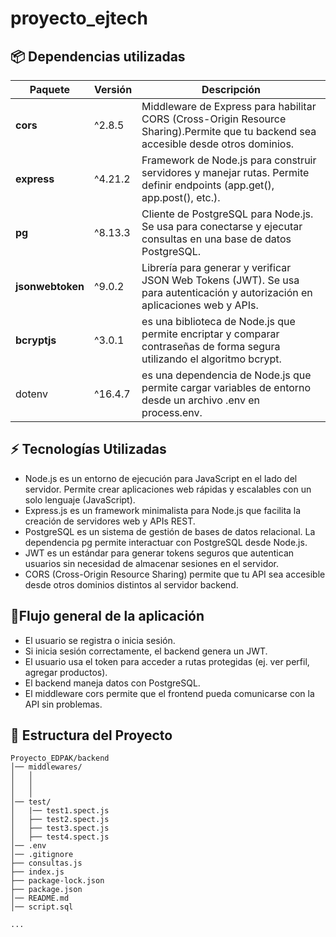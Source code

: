 # proyecto_ejtech


## 📦 Dependencias utilizadas

| Paquete            | Versión    | Descripción |
|--------------------|------------|-------------|
| **cors**           | ^2.8.5     | Middleware de Express para habilitar CORS (Cross-Origin Resource Sharing).Permite que tu backend sea accesible desde otros dominios.|
| **express**        | ^4.21.2    | Framework de Node.js para construir servidores y manejar rutas. Permite definir endpoints (app.get(), app.post(), etc.). |
| **pg**             | ^8.13.3    | Cliente de PostgreSQL para Node.js. Se usa para conectarse y ejecutar consultas en una base de datos PostgreSQL.|
|**jsonwebtoken**    | ^9.0.2     | Librería para generar y verificar JSON Web Tokens (JWT). Se usa para autenticación y autorización en aplicaciones web y APIs.|
|**bcryptjs**        | ^3.0.1     | es una biblioteca de Node.js que permite encriptar y comparar contraseñas de forma segura utilizando el algoritmo bcrypt.|
|dotenv              | ^16.4.7    |es una dependencia de Node.js que permite cargar variables de entorno desde un archivo .env en process.env.|

## ⚡ Tecnologías Utilizadas
- Node.js es un entorno de ejecución para JavaScript en el lado del servidor. Permite crear aplicaciones web rápidas y escalables con un solo lenguaje (JavaScript).
- Express.js es un framework minimalista para Node.js que facilita la creación de servidores web y APIs REST.
- PostgreSQL es un sistema de gestión de bases de datos relacional. La dependencia pg permite interactuar con PostgreSQL desde Node.js.
- JWT es un estándar para generar tokens seguros que autentican usuarios sin necesidad de almacenar sesiones en el servidor.
- CORS (Cross-Origin Resource Sharing) permite que tu API sea accesible desde otros dominios distintos al servidor backend.

## 📌Flujo general de la aplicación
- El usuario se registra o inicia sesión.
- Si inicia sesión correctamente, el backend genera un JWT.
- El usuario usa el token para acceder a rutas protegidas (ej. ver perfil, agregar productos).
- El backend maneja datos con PostgreSQL.
- El middleware cors permite que el frontend pueda comunicarse con la API sin problemas.

## 📂 Estructura del Proyecto
```
Proyecto_EDPAK/backend
│── middlewares/
│   │  
│   │  
│   │ 
│── test/
│   |── test1.spect.js
│   ├── test2.spect.js
│   ├── test3.spect.js
│   ├── test4.spect.js
│── .env
│── .gitignore
├── consultas.js
├── index.js
├── package-lock.json
├── package.json
│── README.md
│── script.sql

...
```